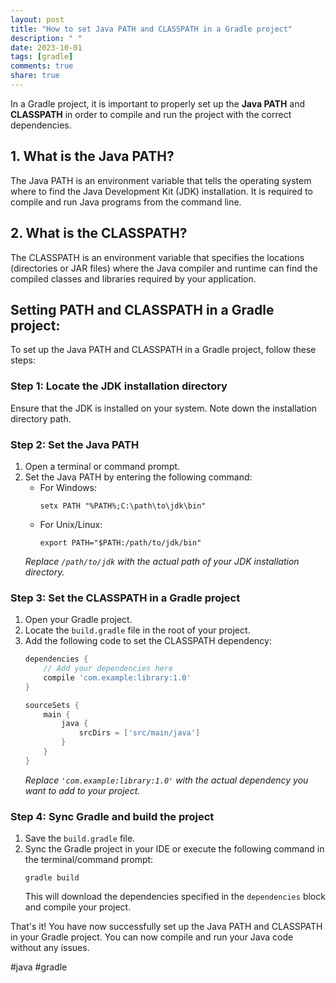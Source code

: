 ```yaml
---
layout: post
title: "How to set Java PATH and CLASSPATH in a Gradle project"
description: " "
date: 2023-10-01
tags: [gradle]
comments: true
share: true
---
```


In a Gradle project, it is important to properly set up the **Java PATH** and **CLASSPATH** in order to compile and run the project with the correct dependencies. 

## 1. What is the Java PATH?
The Java PATH is an environment variable that tells the operating system where to find the Java Development Kit (JDK) installation. It is required to compile and run Java programs from the command line.

## 2. What is the CLASSPATH?
The CLASSPATH is an environment variable that specifies the locations (directories or JAR files) where the Java compiler and runtime can find the compiled classes and libraries required by your application.

## Setting PATH and CLASSPATH in a Gradle project:

To set up the Java PATH and CLASSPATH in a Gradle project, follow these steps:

### Step 1: Locate the JDK installation directory
Ensure that the JDK is installed on your system. Note down the installation directory path.

### Step 2: Set the Java PATH
1. Open a terminal or command prompt.
2. Set the Java PATH by entering the following command:
   - For Windows:
     ```shell
     setx PATH "%PATH%;C:\path\to\jdk\bin"
     ```
   - For Unix/Linux:
     ```shell
     export PATH="$PATH:/path/to/jdk/bin"
     ```
   *Replace `/path/to/jdk` with the actual path of your JDK installation directory.*

### Step 3: Set the CLASSPATH in a Gradle project
1. Open your Gradle project.
2. Locate the `build.gradle` file in the root of your project.
3. Add the following code to set the CLASSPATH dependency:
   ```groovy
   dependencies {
       // Add your dependencies here
       compile 'com.example:library:1.0'
   }

   sourceSets {
       main {
           java {
               srcDirs = ['src/main/java']
           }
       }
   }
   ```
   *Replace `'com.example:library:1.0'` with the actual dependency you want to add to your project.*

### Step 4: Sync Gradle and build the project
1. Save the `build.gradle` file.
2. Sync the Gradle project in your IDE or execute the following command in the terminal/command prompt:
   ```shell
   gradle build
   ```
   This will download the dependencies specified in the `dependencies` block and compile your project.

That's it! You have now successfully set up the Java PATH and CLASSPATH in your Gradle project. You can now compile and run your Java code without any issues.

#java #gradle